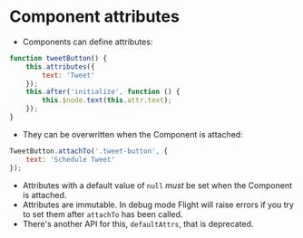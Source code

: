 # Component attributes

- Components can define attributes:

```js
function tweetButton() {
    this.attributes({
        text: 'Tweet'
    });
    this.after('initialize', function () {
        this.$node.text(this.attr.text);
    });
}
```

- They can be overwritten when the Component is attached:

```js
TweetButton.attachTo('.tweet-button', {
    text: 'Schedule Tweet'
});
```

- Attributes with a default value of `null` *must* be set when the Component is attached.
- Attributes are immutable. In debug mode Flight will raise errors if you try to set them after `attachTo` has been called.
- There's another API for this, `defaultAttrs`, that is deprecated.
